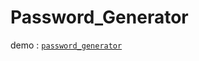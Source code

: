 # Password_Generator

demo : [`password_generator`](https://karim-moftah.github.io/Password_Generator/src/index.html)
